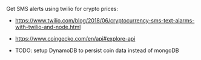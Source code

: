 Get SMS alerts using twilio for crypto prices:
- https://www.twilio.com/blog/2018/06/cryptocurrency-sms-text-alarms-with-twilio-and-node.html
- https://www.coingecko.com/en/api#explore-api

- TODO: setup DynamoDB to persist coin data instead of mongoDB